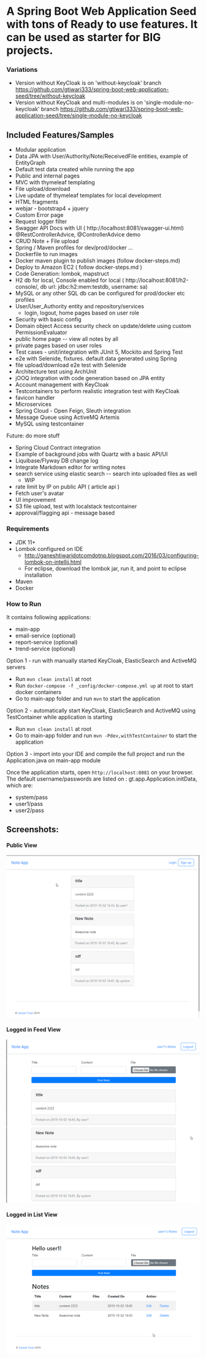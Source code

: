 # A Spring Boot Web Application Seed with tons of Ready to use features. It can be used as starter for BIG projects.

### Variations
- Version without KeyCloak is on 'without-keycloak' branch https://github.com/gtiwari333/spring-boot-web-application-seed/tree/without-keycloak
- Version without KeyCloak and multi-modules is on 'single-module-no-keycloak' branch https://github.com/gtiwari333/spring-boot-web-application-seed/tree/single-module-no-keycloak

## Included Features/Samples
- Modular application
- Data JPA with User/Authority/Note/ReceivedFile entities, example of EntityGraph
- Default test data created while running the app
- Public and internal pages
- MVC with thymeleaf templating
- File upload/download
- Live update of thymeleaf templates for local development
- HTML fragments
- webjar - bootstrap4 + jquery
- Custom Error page
- Request logger filter
- Swagger API Docs with UI  ( http://localhost:8081/swagger-ui.html)
- @RestControllerAdvice, @ControllerAdvice demo
- CRUD Note + File upload
- Spring / Maven profiles for dev/prod/docker ...
- Dockerfile to run images
- Docker maven plugin to publish images (follow docker-steps.md)
- Deploy to Amazon EC2 ( follow docker-steps.md )
- Code Generation: lombok,  mapstruct 
- H2 db for local, Console enabled for local ( http://localhost:8081/h2-console/, db url: jdbc:h2:mem:testdb, username: sa)
- MySQL or any other SQL db can be configured for prod/docker etc profiles
- User/User_Authority entity and repository/services
    - login, logout, home pages based on user role
- Security with basic config
- Domain object Access security check on update/delete using custom PermissionEvaluator
- public home page -- view all notes by all 
- private pages based on user roles
- Test cases - unit/integration with JUnit 5, Mockito and Spring Test
- e2e with Selenide, fixtures. default data generated using Spring
- file upload/download e2e test with Selenide
- Architecture test using ArchUnit
- jOOQ integration with code generation based on JPA entity 
- Account management with KeyCloak
- Testcontainers to perform realistic integration test with KeyCloak 
- favicon handler
- Microservices
- Spring Cloud - Open Feign, Sleuth integration
- Message Queue using ActiveMQ Artemis
- MySQL using testcontainer

Future: do more stuff
- Spring Cloud Contract integration
- Example of background jobs with Quartz with a basic API/UI
- Liquibase/Flyway DB change log
- Integrate Markdown editor for writing notes
- search service using elastic search -- search into uploaded files as well
    - WIP
- rate limit by IP on public API ( article api )
- Fetch user's avatar
- UI improvement
- S3 file upload, test with localstack testcontainer
- approval/flagging api - message based

 
### Requirements
- JDK 11+
- Lombok configured on IDE
    - http://ganeshtiwaridotcomdotnp.blogspot.com/2016/03/configuring-lombok-on-intellij.html
    - For eclipse, download the lombok jar, run it, and point to eclipse installation
- Maven
- Docker

### How to Run

It contains following applications:

- main-app
- email-service (optional)
- report-service (optional)
- trend-service (optional)

Option 1 - run with manually started KeyCloak, ElasticSearch and ActiveMQ servers
- Run ```mvn clean install``` at root 
- Run ```docker-compose -f _config/docker-compose.yml up``` at root to start docker containers
- Go to main-app folder and run ```mvn``` to start the application

Option 2 - automatically start KeyCloak, ElasticSearch and ActiveMQ using TestContainer while application is starting
- Run ```mvn clean install``` at root 
- Go to main-app folder and run ```mvn -Pdev,withTestContainer``` to start the application

Option 3 - import into your IDE and compile the full project and run the Application.java on main-app module

Once the application starts, open  `http://localhost:8081` on your browser. The default username/passwords are listed on : gt.app.Application.initData, which are:

- system/pass
- user1/pass
- user2/pass

## Screenshots:

#### Public View
![](screenshots/public-view.png)

#### Logged in Feed View
![](screenshots/logged-in-feed-view.png)

#### Logged in List View
![](screenshots/logged-in-note-list-view.png)
